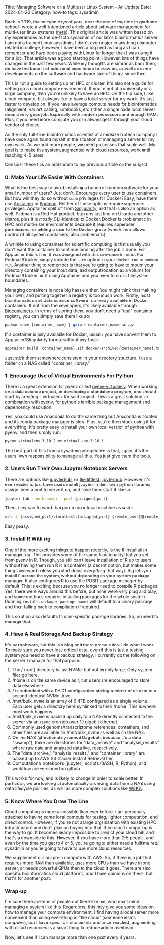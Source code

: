 Title: Managing Software on a Multiuser Linux System - An Update
Date: 2024-04-20
Category: how-to 
tags: sysadmin

Back in 2019, the halcyon days of yore, near the end of my time in graduate school I wrote a well-intentioned article
about software management for multi-user linux systems ([here](/articles/2019-06-25_managing-software-on-a-multiuser-linux-system.html)).
This original article was written based on my experiences as the de-facto sysadmin of our lab's bioinformatics server.
I am not a trained Linux sysadmin, I didn't even major in anything computer-related in college, however, I have been a
big nerd as long as I can remember and have been playing with Linux far longer than I was using it for a job. That
article was a good starting point. However, lots of things have changed in the past few years. While my thoughts are
similar as back then, I do have the benefit of additional experience to draw on, as well as some developments on the
software and hardware side of things since then.

This is not a guide to setting up an HPC or cluster. It's also not a guide for setting up a cloud compute environment.
If you're not at a university or a large company, then you're unlikely to have an HPC. On the flip side, I like cloud
compute, but always like to have a local server for my work. It's just faster to develop on. If you have average compute
needs for bioinformatics (alignment, variant calling, notebooks, etc.) then a single node local server does a very good
job. Especially with modern processors and enough RAM. Plus, if you need more compute you can always get it through your
cloud vendor of choice.

As the only full-time bioinformatics scientist at a midsize biotech company I have once again found myself in the situation
of managing a server for my own work. As we add more people, we need processes that scale well. My goal is to make this
system, augmented with cloud resources, work until reaching 4-5 users.

Consider these tips an addendum to my previous article on the subject.

### 0. Make Your Life Easier With Containers

What is the best way to avoid installing a bunch of random software for your small number of users? Just don't. Encourage
every user to use containers. But how will they do so without `sudo` privileges for Docker? Easy, have them use [Apptainer](https://apptainer.org/)
or [Podman](https://podman.io/). Neither of these options require superuser privileges. Apptainer split off from [Singularity](https://sylabs.io/),
and that is also an option as well. Podman is a Red Hat product, but runs just fine on Ubuntu and other distros, plus it
is *mostly* CLI-identical to Docker. Docker is problematic in HPC and multi-user environments because it requires superuser
permissions, or adding a user to the Docker group (which then allows control of all system containers, also problematic).

A wrinkle to using containers for scientific computing is that usually you don't want the container to continue running
after the job is done. For Apptainer this is fine, it was designed with this use-case in mind. For Podman/Docker, simply
include the `--rm` option in your `docker run` or `podman run`. Another thing to remember is that you're going to have
to mount your directory containing your input data, and output location as a volume for Podman/Docker, or if using
Apptainer and you need to cross filesystem boundaries.

Managing containers is not a big hassle either. You might think that making your own, and putting together a registry is
too much work. Firstly, most bioinformatics and data science software is already available in Docker containers. If not
from the developers, it's likely available through [Biocontainers](https://biocontainers.pro/). In terms of storing them,
you don't need a "real" container registry, you can simply save them like so:

```bash
podman save {container_name} | gzip > container_name.tar.gz
```

If a container is only available for Docker, usually you have convert them to Apptainer/SIngularity format without any
fuss:

```bash
apptainer build {container_name}.sif docker-archive:{container_name}.tar.gz
```

Just stick them somewhere consistent in your directory structure. I use a folder on a NAS called "container_library."

### 1. Encourage Use of Virtual Environments For Python

There is a great extension for pyenv called [pyenv-virtualenv](https://github.com/pyenv/pyenv-virtualenv). When working
on a data science project, or developing a standalone program, one should start by creating a virtualenv for said project.
This is a great solution, in combination with pyenv, for python's terrible package management and dependency resolution.

Yes, you could use Anaconda to do the same thing but Anaconda is bloated and its conda package manager is slow. Plus,
you're then stuck using it for everything. It's pretty easy to install your own local version of python with pyenv, and
then simply run:

```bash
pyenv virtualenv 3.10.2 my-virtual-env-3.10.2
```

The best part of this from a sysadmin perspective is that, again, it's the users' own responsibility to manage all this.
You just give them the tools.

### 2. Users Run Their Own Jupyter Notebook Servers

There are options like [jupyterhub](https://jupyter.org/hub), or [the littlest jupyterhub](https://tljh.jupyter.org/en/latest/).
However, it's even easier to just have users install jupyter in their own python libraries, assign them a port to serve
it on, and have them start it like so:

```bash
jupyter lab --no-browser --port {assigned_port}
```

Then, they can forward that port to your local machine as such:

```bash
ssh -L {assigned_port}:localhost:{assigned_port} {remote_user}@{remote_host_ip}
```

Easy peasy.

### 3. Install R With [rig](https://github.com/r-lib/rig)

One of the more exciting things to happen recently, is the R installation manager, rig. This provides *some* of the same
functionality that you get from pyenv in R. Though, you still can't leave installation of R up to users without having
them run R in a container (a decent option, but makes some things awkward unless you start doing *everything* that way).
Rig lets you install R across the system, without depending on your system package manager. It also configures R to use
the POSIT package manager by default. This is exciting because you no longer need to compile R packages. Yes, there were
ways around this before, but none were very plug and play, and some methods required installing packages for the whole
system. Running `install.package('package_name)` will default to a binary package and then falling back to compilation
if required.

This solution also defaults to user-specific package libraries. So, no need to manage that.

### 4. Have A Real Storage And Backup Strategy

It's not software, but this is a blog and there are no rules. I do what I want. To make sure you never lose critical
data, even if this is just a testing system you need to have a backup strategy. I currently do the following on the
server I manage for that purpose:

1. The / (root) directory is fast NVMe, but not terribly large. Only system files go here.
2. /home is on the same device as /, but users are encouraged to store data elsewhere.
3. / is redundant with a RAID1 configuration storing a mirror of all data to a second identical NVMe drive.
4. /mnt/bulk_nvme is an array of 6 4TB configured as a single volume. Each user gets a directory here symlinked to their
/home. This is where most work happens.
5. /mnt/bulk_nvme is backed up daily to a NAS directly connected to the server via an `rsync` cron job over 10 gigabit ethernet.
6. Commonly used genome/transcriptome references, containers, and other files are available on /mnt/bulk_nvme as well as on the NAS.
7. On the NAS (affectionately named Dagobah, because it's a data "swamp"), there are directories for "data_archive" and
"analysis_results" where raw data and analyzed data live, respectively.
8. The "data_archive," "analysis_results," and "container_library" are backed up to AWS S3 Glacier Instant Retrieval tier.
9. Computational notebooks (jupyter), scripts (BASH, R, Python), and workflow are versioned on github.

This works for now, and is likely to change in order to scale better. In particular, we are looking at automatically
archiving data from a NAS using data lifecycle policies, as well as more complex solutions like [WEKA](https://www.weka.io/).

### 5. Know Where You Draw The Line

Cloud computing is more accessible than ever before. I am personally attached to having *some* local compute for testing,
lighter computation, and direct control. However, if you're not a large organization with existing HPC infrastructure and
don't plan on buying into that, then cloud computing is the way to go. It becomes nearly impossible to predict your cloud
bill, and that's a downside to this. However, if you have more than 2-5 people, and even by the time you get to 4 or 5,
you're going to either need a fulltime *real* sysadmin or you're going to have to use more cloud resources.

We supplement our on-prem compute with AWS. So, if there is a job that requires more RAM than available, uses more CPUs
than we have in one server, or needs powerful GPUs then to the cloud it goes. There are also specific bioinformatics
cloud platforms, and I have opinions on these, but that's for another post.

### Wrap-up

I'm sure there are tens of people out there like me, who don't mind managing a system like this. Regardless, this may give
you some ideas on how to manage your compute environment. I find having a local server more convenient than doing
everything in "the cloud" (someone else's computer), but I have specific limits on this and once reached, augmenting with
cloud resources is a smart thing to reduce admin overhead.

Now, let's see if I can manage more than one post every 4 years.